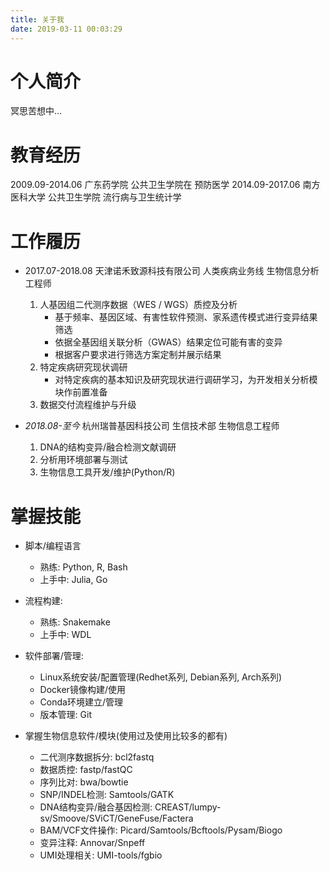 ```yaml
---
title: 关于我
date: 2019-03-11 00:03:29
---
```


# 个人简介
冥思苦想中...

# 教育经历
2009.09-2014.06 广东药学院 公共卫生学院在 预防医学
2014.09-2017.06 南方医科大学 公共卫生学院 流行病与卫生统计学


# 工作履历

- 2017.07-2018.08 天津诺禾致源科技有限公司 人类疾病业务线 生物信息分析工程师
    1. 人基因组二代测序数据（WES / WGS）质控及分析
        - 基于频率、基因区域、有害性软件预测、家系遗传模式进行变异结果筛选
        - 依据全基因组关联分析（GWAS）结果定位可能有害的变异 
        - 根据客户要求进行筛选方案定制并展示结果
    2. 特定疾病研究现状调研 
        - 对特定疾病的基本知识及研究现状进行调研学习，为开发相关分析模块作前置准备
    3. 数据交付流程维护与升级

- *2018.08-至今* 杭州瑞普基因科技公司 生信技术部 生物信息工程师
    1. DNA的结构变异/融合检测文献调研
    2. 分析用环境部署与测试
    3. 生物信息工具开发/维护(Python/R)


# 掌握技能

- 脚本/编程语言
    + 熟练: Python, R, Bash
    + 上手中: Julia, Go


- 流程构建:
    - 熟练: Snakemake
    - 上手中: WDL


- 软件部署/管理:
    - Linux系统安装/配置管理(Redhet系列, Debian系列, Arch系列)
    - Docker镜像构建/使用
    - Conda环境建立/管理
    - 版本管理: Git


- 掌握生物信息软件/模块(使用过及使用比较多的都有)
    - 二代测序数据拆分: bcl2fastq
    - 数据质控: fastp/fastQC
    - 序列比对: bwa/bowtie
    - SNP/INDEL检测: Samtools/GATK
    - DNA结构变异/融合基因检测: CREAST/lumpy-sv/Smoove/SViCT/GeneFuse/Factera
    - BAM/VCF文件操作: Picard/Samtools/Bcftools/Pysam/Biogo
    - 变异注释: Annovar/Snpeff
    - UMI处理相关: UMI-tools/fgbio
    
